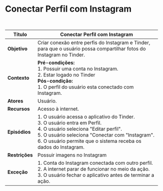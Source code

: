 # Conectar Perfil com Instagram

<br />

|Título|Conectar Perfil com Instagram|
|------|-----------------------------|
|**Objetivo**|Criar conexão entre perfis do Instagram e Tinder, para que o usuário possa compartilhar fotos do Instagram no Tinder.|
|**Contexto**|**Pré-condições:**<br />1. Possuir uma conta no Instagram.<br />2. Estar logado no Tinder<br />**Pós-condição:**<br /> 1. O perfil do usuário esta conectado com Instagram.|
|**Atores**|Usuário.|
|**Recursos**|Acesso à internet.|
|**Episódios**|1. O usuário acessa o aplicativo do Tinder.<br />3. O usuário entra em Perfil.<br />4. O usuário seleciona "Editar perfil".<br />5. O usuário seleciona "Conectar com "Instagram".<br />6. O usuário permite que o sistema receba os dados do Instagram.|
|**Restrições**|Possuir imagens no Instagram|
|**Exceção**|1. Conta do Instagram conectada com outro perfil.<br />2. A internet parar de funcionar no meio da ação.<br />3. O usuário fechar o aplicativo antes de terminar a ação.|
